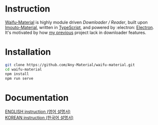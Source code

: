 
# Instruction

[Waifu-Material](https://github.com/Any-Material/waifu-material) is highly module driven *Downloader / Reader*, built upon [Imouto-Material](https://github.com/Any-Material/imouto-material), written in [TypeScript](https://github.com/microsoft/TypeScript), and powered by :electron: [Electron](https://github.com/electron).<br>
It's motivated by how [my previous](https://github.com/Sombian/waifu-material) project lack in downloader features.<br>

# Installation

```bash
git clone https://github.com/Any-Material/waifu-material.git
cd waifu-material
npm install
npm run serve
```

# Documentation

[ENGLISH instruction (영어 설명서)](./documents/readme_english.md)<br>
[KOREAN instruction (한국어 설명서)](./documents/readme_korean.md)<br>
